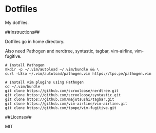Dotfiles
========

My dotfiles.

##Instructions##

Dotfiles go in home directory.

Also need Pathogen and nerdtree, syntastic, tagbar, vim-airline, vim-fugitive.

    # Install Pathogen
    mkdir -p ~/.vim/autoload ~/.vim/bundle && \
    curl -LSso ~/.vim/autoload/pathogen.vim https://tpo.pe/pathogen.vim
    
    # Install vim plugins using Pathogen
    cd ~/.vim/bundle
    git clone https://github.com/scrooloose/nerdtree.git
    git clone https://github.com/scrooloose/syntastic.git
    git clone https://github.com/majutsushi/tagbar.git
    git clone https://github.com/vim-airline/vim-airline.git
    git clone https://github.com/tpope/vim-fugitive.git

##License##

MIT
